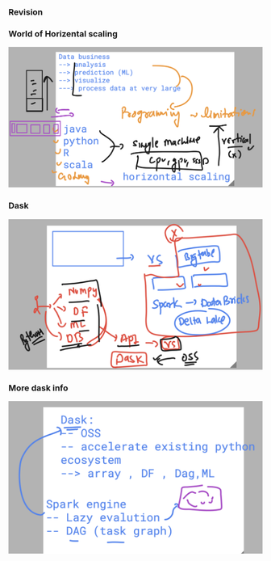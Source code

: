 ### Revision 

### World of Horizental scaling 

<img src="scale1.png">

### Dask 

<img src="dask1.png">

### More dask info 

<img src="dask2.png">

